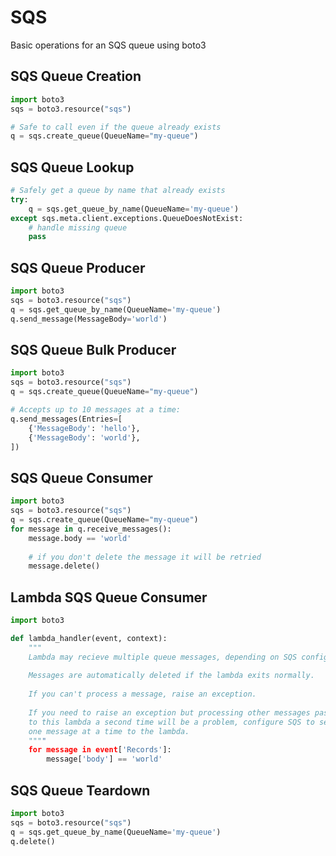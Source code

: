 # SQS

Basic operations for an SQS queue using boto3

## SQS Queue Creation

```python
import boto3
sqs = boto3.resource("sqs")

# Safe to call even if the queue already exists
q = sqs.create_queue(QueueName="my-queue")
```

## SQS Queue Lookup

```python
# Safely get a queue by name that already exists
try:
    q = sqs.get_queue_by_name(QueueName='my-queue')
except sqs.meta.client.exceptions.QueueDoesNotExist:
    # handle missing queue
    pass
```

## SQS Queue Producer

```python
import boto3
sqs = boto3.resource("sqs")
q = sqs.get_queue_by_name(QueueName='my-queue')
q.send_message(MessageBody='world')
```

## SQS Queue Bulk Producer

```python
import boto3
sqs = boto3.resource("sqs")
q = sqs.create_queue(QueueName="my-queue")

# Accepts up to 10 messages at a time:
q.send_messages(Entries=[
    {'MessageBody': 'hello'},
    {'MessageBody': 'world'},
])
```

## SQS Queue Consumer

```python
import boto3
sqs = boto3.resource("sqs")
q = sqs.create_queue(QueueName="my-queue")
for message in q.receive_messages():
    message.body == 'world'
    
    # if you don't delete the message it will be retried
    message.delete()
```   

## Lambda SQS Queue Consumer

```python
import boto3

def lambda_handler(event, context):
    """
    Lambda may recieve multiple queue messages, depending on SQS config. 
    
    Messages are automatically deleted if the lambda exits normally.
    
    If you can't process a message, raise an exception. 
    
    If you need to raise an exception but processing other messages passed
    to this lambda a second time will be a problem, configure SQS to send 
    one message at a time to the lambda.
    """"
    for message in event['Records']:
        message['body'] == 'world'
```

## SQS Queue Teardown

```python
import boto3
sqs = boto3.resource("sqs")
q = sqs.get_queue_by_name(QueueName='my-queue')
q.delete()
```
